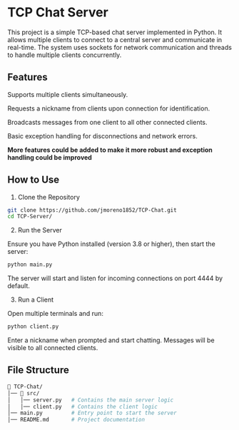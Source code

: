# TCP Chat Server
This project is a simple TCP-based chat server implemented in Python. It allows multiple clients to connect to a central server and communicate in real-time. The system uses sockets for network communication and threads to handle multiple clients concurrently.

## Features

Supports multiple clients simultaneously.

Requests a nickname from clients upon connection for identification.

Broadcasts messages from one client to all other connected clients.

Basic exception handling for disconnections and network errors.

**More features could be added to make it more robust and exception handling could be improved**

## How to Use

1. Clone the Repository
```bash
git clone https://github.com/jmoreno1852/TCP-Chat.git
cd TCP-Server/
```
2. Run the Server

Ensure you have Python installed (version 3.8 or higher), then start the server:
```bash
python main.py
```
The server will start and listen for incoming connections on port 4444 by default.

3. Run a Client

Open multiple terminals and run:
```bash
python client.py
```
Enter a nickname when prompted and start chatting. Messages will be visible to all connected clients.

## File Structure
```bash
📁 TCP-Chat/
│── 📁 src/
│   │── server.py   # Contains the main server logic
│   │── client.py   # Contains the client logic
│── main.py         # Entry point to start the server
│── README.md       # Project documentation
```

